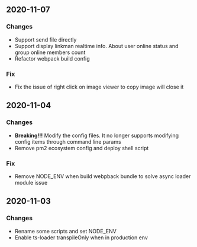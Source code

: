 ## 2020-11-07

### Changes
- Support send file directly
- Support display linkman realtime info. About user online status and group online members count
- Refactor webpack build config
### Fix
- Fix the issue of right click on image viewer to copy image will close it

## 2020-11-04

### Changes
- **Breaking!!!** Modify the config files. It no longer supports modifying config items through command line params
- Remove pm2 ecosystem config and deploy shell script
### Fix
- Remove NODE_ENV when build webpback bundle to solve async loader module issue

## 2020-11-03

### Changes
- Rename some scripts and set NODE_ENV
- Enable ts-loader transpileOnly when in production env